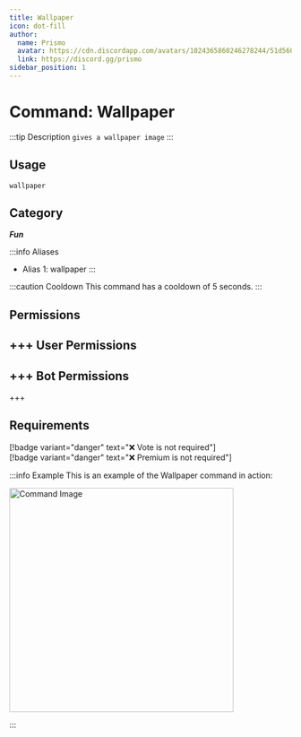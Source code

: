 ```yaml
---
title: Wallpaper
icon: dot-fill
author:
  name: Prismo
  avatar: https://cdn.discordapp.com/avatars/1024365860246278244/51d5603eff69376da9a21e86b07a75bd.png?size=2048
  link: https://discord.gg/prismo
sidebar_position: 1
---
```



# Command: Wallpaper

:::tip Description
`gives a wallpaper image`
:::

## Usage

```
wallpaper
```

## Category

_**Fun**_

:::info Aliases
- Alias 1: wallpaper
:::

:::caution Cooldown
This command has a cooldown of 5 seconds.
:::

## Permissions

+++ User Permissions
- 
+++ Bot Permissions
- 
+++

## Requirements

[!badge variant="danger" text="❌ Vote is not required"]  
[!badge variant="danger" text="❌ Premium is not required"]

:::info Example
This is an example of the Wallpaper command in action:

<img src="https://i.imgur.com/qmMzgxY.png" alt="Command Image" width="400"/>

:::

